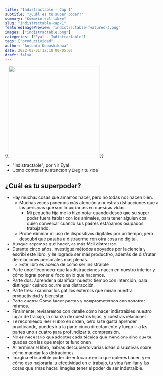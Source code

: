 ```yaml
---
title: "Indistractable - Cap 1"
subtitle: "¿Cuál es tu super poder?"
summary: "Sumario del libro"
slug: "indistractable-cap-1"
featuredImagePreview: "indistractable-featured-1.png"
images: ["indistractable.png"]
categories: ["Eyal - Indistractable"]
tags: ["productividad"]
author: "Antonio Kobashikawa"
date: 2022-02-01T12:18:00-05:00
draft: false
---
```


{{<image src="indistractable.png" width="300">}}

- "Indistractable", por Nir Eyal
- Cómo controlar tu atención y Elegir tu vida

## ¿Cuál es tu superpoder?
- Hay muchas cosas que amamos hacer, pero no todas nos hacen bien.
	- Muchas veces ponemos más atención a nuestras dstracciones que a las personas que son importantes en nuestras vidas.
		- Mi pequeña hija me lo hizo notar cuando deseó que su super poder fuera hablar con los animales, para tener alguien con quien conversar cuando sus padres estábamos ocupados trabajando.
	- Probé eliminar mi uso de dispositivos digitales por un tiempo, pero descubrí que pasaba a distraerme con otra cosa no digital.
- Aunque sepamos qué hacer, es más fácil distraerse.
- Durante cinco años, investigué métodos apoyados por la ciencia y escribí este libro, y he logrado ser más productivo, además de disfrutar de relaciones personales más plenas.
	- Este libro es acerca de cómo ser indistraíble.
- Parte uno: Reconocer que las distracciones nacen en nuestro interior y cómo lograr poner el foco en lo que hacemos.
- Parte dos: Aprender a planificar nuestro tiempo con intención, para distinguir cuándo ocurre una distracción.
- Parte tres: Examinar los gatillos externos que minan nuestra productividad y bienestar.
- Parte cuatro: Cómo hacer pactos y comprometernos con nosotros mismos.
- Finalmente, revisaremos con detalle cómo hacer indistraíbles nuestro lugar de trabajo, la crianza de nuestros hijos, y nuestras relaciones.
- Te recomiendo leer el ibro en orden, pero si te gusta aprender practicando, puedes ir a la parte cinco directamente y luego ir a las partes uno a cuatro para profundizar tu comprensión.
- No es necesario que adoptes cada técnica que menciono sino que te quedes con las que mejor te funcionen.
- Al terminar el libro, habrás descubierto varias ideas disruptivas sobre cómo manejar las distraciones.
- Imagina el increíble poder de enfocarte en lo que quieres hacer, y en cómo eso mejoraría tu efectividad en el trabajo, tu vida familiar y las cosas que amas hacer. Imagina tener el poder de ser indistraíble.